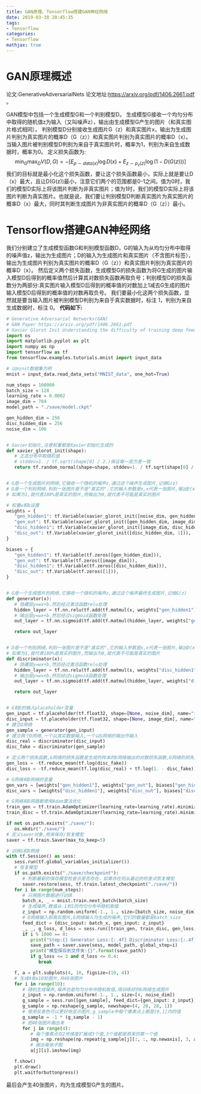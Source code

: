 ```yaml
---
title: GAN原理、Tensorflow搭建GAN神经网络
date: 2019-03-30 20:45:35
tags:
- Tensorflow
categories:
- Tensorflow
mathjax: true
---
```


# GAN原理概述
论文:GenerativeAdversarialNets
论文地址:https://arxiv.org/pdf/1406.2661.pdf 。

GAN模型中包括一个生成模型G和一个判别模型D。
生成模型G接收一个均匀分布中取得的随机值z为输入（又叫噪声z），输出由生成模型G产生的图片（和真实图片格式相同）。
判别模型D分别接收生成图片G（z）和真实图片x，输出为生成图片判别为真实图片的概率D（G（z））和真实图片判别为真实图片的概率D（x）。当输入图片被判别模型D判别为来自于真实图片时，概率为1，判别为来自生成数据时，概率为0。
定义损失函数为:
$$
\min_{G} \max_{D} V(D, G)=-[E_{p \sim data(x)} \log D(x)+E_{z \sim p_{z}(z)} \log (1-D(G(z)))]
$$
我们的目标就是最小化这个损失函数，要让这个损失函数最小，实际上就是要让D（x）最大，且让D(G(z))最小，注意它们两个的范围都是0-1之间。值为0时，我们的模型D实际上将该图片判断为非真实图片；值为1时，我们的模型D实际上将该图片判断为真实图片。也就是说，我们要让判别模型D判断真实图片为真实图片的概率D（x）最大，同时其判断生成图片为非真实图片的概率D（G（z））最小。
# Tensorflow搭建GAN神经网络
我们分别建立了生成模型函数G和判别模型函数D，G的输入为从均匀分布中取得的噪声值z，输出为生成图片；D的输入为生成图片和真实图片（不含图片标签），输出为生成图片判别为真实图片的概率D（G（z））和真实图片判别为真实图片的概率D（x）。
然后定义两个损失函数，生成模型G的损失函数为将G生成的图片输入模型D后得到的概率值然后计算其对数损失函数再取负号；判别模型D的损失函数分为两部分:真实图片输入模型D后得到的概率值的对数加上1减去G生成的图片输入模型D后得到的概率值的对数再取负号。
我们要最小化这两个损失函数，显然就是要当输入图片被判别模型D判别为来自于真实数据时，标注 1，判别为来自生成数据时，标注 0。
**代码如下:**
```python
# Generative Adversarial Networks(GAN)
# GAN Paper https://arxiv.org/pdf/1406.2661.pdf
# Xavier Glorot Init Understanding the difficulty of training deep feedforward neural networks
import os
import matplotlib.pyplot as plt
import numpy as np
import tensorflow as tf
from tensorflow.examples.tutorials.mnist import input_data

# 以minst数据集为例
mnist = input_data.read_data_sets("MNIST_data", one_hot=True)

num_steps = 100000
batch_size = 128
learning_rate = 0.0002
image_dim = 784
model_path = "./save/model.ckpt"

gen_hidden_dim = 256
disc_hidden_dim = 256
noise_dim = 100


# Xavier初始化,注意权重都是Xavier初始化生成的
def xavier_glorot_init(shape):
   # 正态分布中取随机值
   # stddev=1. / tf.sqrt(shape[0] / 2.)保证每一层方差一致
   return tf.random_normal(shape=shape, stddev=1. / tf.sqrt(shape[0] / 2.))


# G是一个生成图片的网络,它接收一个随机的噪声z,通过这个噪声生成图片,记做G(z)
# D是一个判别网络,判别一张图片是不是"真实的",它的输入参数是x,x代表一张图片,输出D(x)代表x为真实图片的概率
# 如果为1,就代表100%是真实的图片,而输出为0,就代表不可能是真实的图片

# 权重w和b设置
weights = {
   "gen_hidden1": tf.Variable(xavier_glorot_init([noise_dim, gen_hidden_dim])),
   "gen_out": tf.Variable(xavier_glorot_init([gen_hidden_dim, image_dim])),
   "disc_hidden1": tf.Variable(xavier_glorot_init([image_dim, disc_hidden_dim])),
   "disc_out": tf.Variable(xavier_glorot_init([disc_hidden_dim, 1])),
}

biases = {
   "gen_hidden1": tf.Variable(tf.zeros([gen_hidden_dim])),
   "gen_out": tf.Variable(tf.zeros([image_dim])),
   "disc_hidden1": tf.Variable(tf.zeros([disc_hidden_dim])),
   "disc_out": tf.Variable(tf.zeros([1])),
}


# G是一个生成图片的网络,它接收一个随机的噪声z,通过这个噪声最终生成图片,记做G(z)
def generator(x):
   # 隐藏层y=wx+b,然后经过激活函数relu处理
   hidden_layer = tf.nn.relu(tf.add(tf.matmul(x, weights["gen_hidden1"]), biases["gen_hidden1"]))
   # 输出层y=wx+b,然后经过sigmoid函数处理
   out_layer = tf.nn.sigmoid(tf.add(tf.matmul(hidden_layer, weights["gen_out"]), biases["gen_out"]))

   return out_layer


# D是一个判别网络,判别一张图片是不是"真实的",它的输入参数是x,x代表一张图片,输出D(x)代表x为真实图片的概率
# 如果为1,就代表100%是真实的图片,而输出为0,就代表不可能是真实的图片
def discriminator(x):
   # 隐藏层y=wx+b,然后经过激活函数relu处理
   hidden_layer = tf.nn.relu(tf.add(tf.matmul(x, weights["disc_hidden1"]), biases["disc_hidden1"]))
   # 输出层y=wx+b,然后经过sigmoid函数处理
   out_layer = tf.nn.sigmoid(tf.add(tf.matmul(hidden_layer, weights["disc_out"]), biases["disc_out"]))

   return out_layer


# G和D的输入placeholder变量
gen_input = tf.placeholder(tf.float32, shape=[None, noise_dim], name="input_noise")
disc_input = tf.placeholder(tf.float32, shape=[None, image_dim], name="disc_input")
# 建立G网络
gen_sample = generator(gen_input)
# 建立两个D网络,一个以真实数据输入,一个以G网络的输出作输入
disc_real = discriminator(disc_input)
disc_fake = discriminator(gen_sample)

# 定义两个损失函数,G网络的损失函数是生成的样本的D网络输出的对数损失函数,D网络的损失函数是交叉熵损失函数
gen_loss = -tf.reduce_mean(tf.log(disc_fake))
disc_loss = -tf.reduce_mean(tf.log(disc_real) + tf.log(1. - disc_fake))

# G网络和D网络的变量
gen_vars = [weights["gen_hidden1"], weights["gen_out"], biases["gen_hidden1"], biases["gen_out"]]
disc_vars = [weights["disc_hidden1"], weights["disc_out"], biases["disc_hidden1"], biases["disc_out"]]

# G网络和D网路都使用Adam算法优化
train_gen = tf.train.AdamOptimizer(learning_rate=learning_rate).minimize(gen_loss, var_list=gen_vars)
train_disc = tf.train.AdamOptimizer(learning_rate=learning_rate).minimize(disc_loss, var_list=disc_vars)

if not os.path.exists("./save/"):
   os.mkdir("./save/")
# 定义saver对象,用来保存/恢复模型
saver = tf.train.Saver(max_to_keep=5)

# 训练G和D网络
with tf.Session() as sess:
   sess.run(tf.global_variables_initializer())
   # 恢复模型
   if os.path.exists("./save/checkpoint"):
      # 判断最新的保存模型检查点是否存在，如果存在则从最近的检查点恢复模型
      saver.restore(sess, tf.train.latest_checkpoint("./save/"))
   for i in range(num_steps):
      # 只用图片数据进行训练
      batch_x, _ = mnist.train.next_batch(batch_size)
      # 生成噪声,数值从-1到1的均匀分布中随机取值
      z_input = np.random.uniform(-1., 1., size=[batch_size, noise_dim])
      # D网络输入即真实图片,G网络输入为生成的噪声,它们的数量都是batch_size
      feed_dict = {disc_input: batch_x, gen_input: z_input}
      _, _, g_loss, d_loss = sess.run([train_gen, train_disc, gen_loss, disc_loss], feed_dict=feed_dict)
      if i % 1000 == 0:
         print("Step:{} Generator Loss:{:.4f} Discriminator Loss:{:.4f}".format(i, g_loss, d_loss))
         save_path = saver.save(sess, model_path, global_step=i)
         print("模型保存到文件夹:{}".format(save_path))
         if g_loss <= 3 and d_loss <= 0.4:
            break

   f, a = plt.subplots(4, 10, figsize=(10, 4))
   # 生成4张x10轮图片,共40张图片
   for i in range(10):
      # 随机生成噪声,噪声也是均匀分布中随机取值,用训练好的G网络生成图片
      z_input = np.random.uniform(-1., 1., size=[4, noise_dim])
      g_sample = sess.run([gen_sample], feed_dict={gen_input: z_input})
      g_sample = np.reshape(g_sample, newshape=(4, 28, 28, 1))
      # 使用反差色可以更好地显示图片,g_sample中每个像素点上都是[0,1]内的值
      g_sample = -1 * (g_sample - 1)
      # 把40张图片画出来
      for j in range(4):
         # 每个像素点在2号维度扩展成3个值,3个值都是原来的第一个值
         img = np.reshape(np.repeat(g_sample[j][:, :, np.newaxis], 3, axis=2), newshape=(28, 28, 3))
         # 画出每张子图
         a[j][i].imshow(img)

   f.show()
   plt.draw()
   plt.waitforbuttonpress()
```
最后会产生40张图片，均为生成模型G产生的图片。